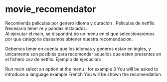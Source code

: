 # movie_recomendator
Recomienda peliculas por genero idioma y duracion . Peliculas de netflix. Necesario tener re y pandas instalados.  
Al ejecutar el main, se dispondrá de un menu en el que seleccionaremos por que categoría deseamos obtener nuestra recomendacion. 

Debemos tener en cuenta que los idiomas y generos estan en ingles, y unicamente son posibles para recomendar aquellos que esten presentes en el fichero csv de netflix. 
Ejemplo de ejecucion: 

Run main 
select an option at the menu : for example 3 
You will be asked to introduce a language example French 
You will be shown the recomendation. 
